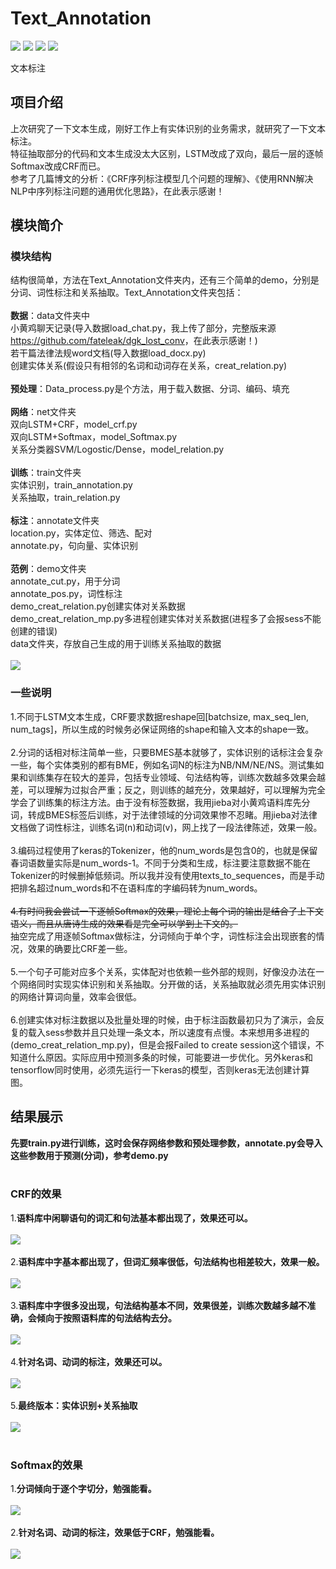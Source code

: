 # Text_Annotation
[![](https://img.shields.io/badge/Python-3.5,3.6-blue.svg)](https://www.python.org/)
[![](https://img.shields.io/badge/numpy-1.14.3-brightgreen.svg)](https://pypi.python.org/pypi/numpy/1.14.3)
[![](https://img.shields.io/badge/keras-2.1.6-brightgreen.svg)](https://pypi.python.org/pypi/keras/2.1.6)
[![](https://img.shields.io/badge/tensorflow-1.4,1.6-brightgreen.svg)](https://pypi.python.org/pypi/tensorflow/1.6.0)<br>

文本标注

## **项目介绍**
上次研究了一下文本生成，刚好工作上有实体识别的业务需求，就研究了一下文本标注。<br>
特征抽取部分的代码和文本生成没太大区别，LSTM改成了双向，最后一层的逐帧Softmax改成CRF而已。<br>
参考了几篇博文的分析：《CRF序列标注模型几个问题的理解》、《使用RNN解决NLP中序列标注问题的通用优化思路》，在此表示感谢！

## **模块简介**
### 模块结构
结构很简单，方法在Text_Annotation文件夹内，还有三个简单的demo，分别是分词、词性标注和关系抽取。Text_Annotation文件夹包括：<br>
<br>
**数据**：data文件夹中<br>
小黄鸡聊天记录(导入数据load_chat.py，我上传了部分，完整版来源<https://github.com/fateleak/dgk_lost_conv>，在此表示感谢！)<br>
若干篇法律法规word文档(导入数据load_docx.py)<br>
创建实体关系(假设只有相邻的名词和动词存在关系，creat_relation.py)<br>
<br>
**预处理**：Data_process.py是个方法，用于载入数据、分词、编码、填充<br>
<br>
**网络**：net文件夹<br>
双向LSTM+CRF，model_crf.py<br>
双向LSTM+Softmax，model_Softmax.py<br>
关系分类器SVM/Logostic/Dense，model_relation.py<br>
<br>
**训练**：train文件夹<br>
实体识别，train_annotation.py<br>
关系抽取，train_relation.py<br>
<br>
**标注**：annotate文件夹<br>
location.py，实体定位、筛选、配对<br>
annotate.py，句向量、实体识别<br>
<br>
**范例**：demo文件夹<br>
annotate_cut.py，用于分词<br>
annotate_pos.py，词性标注<br>
demo_creat_relation.py创建实体对关系数据<br>
demo_creat_relation_mp.py多进程创建实体对关系数据(进程多了会报sess不能创建的错误)<br>
data文件夹，存放自己生成的用于训练关系抽取的数据<br>
<br>
![](https://github.com/renjunxiang/Text_Annotation/blob/master/picture/theory.jpg)
<br>

### 一些说明
1.不同于LSTM文本生成，CRF要求数据reshape回[batchsize, max_seq_len, num_tags]，所以生成的时候务必保证网络的shape和输入文本的shape一致。<br>
<br>
2.分词的话相对标注简单一些，只要BMES基本就够了，实体识别的话标注会复杂一些，每个实体类别的都有BME，例如名词N的标注为NB/NM/NE/NS。测试集如果和训练集存在较大的差异，包括专业领域、句法结构等，训练次数越多效果会越差，可以理解为过拟合严重；反之，则训练的越充分，效果越好，可以理解为完全学会了训练集的标注方法。由于没有标签数据，我用jieba对小黄鸡语料库先分词，转成BMES标签后训练，对于法律领域的分词效果惨不忍睹。用jieba对法律文档做了词性标注，训练名词(n)和动词(v)，网上找了一段法律陈述，效果一般。<br>
<br>
3.编码过程使用了keras的Tokenizer，他的num_words是包含0的，也就是保留春词语数量实际是num_words-1。不同于分类和生成，标注要注意数据不能在Tokenizer的时候删掉低频词。所以我并没有使用texts_to_sequences，而是手动把排名超过num_words和不在语料库的字编码转为num_words。<br>
<br>
~~4.有时间我会尝试一下逐帧Softmax的效果，理论上每个词的输出是结合了上下文语义，而且从唐诗生成的效果看是完全可以学到上下文的。~~<br>
抽空完成了用逐帧Softmax做标注，分词倾向于单个字，词性标注会出现嵌套的情况，效果的确要比CRF差一些。<br>
<br>
5.一个句子可能对应多个关系，实体配对也依赖一些外部的规则，好像没办法在一个网络同时实现实体识别和关系抽取。分开做的话，关系抽取就必须先用实体识别的网络计算词向量，效率会很低。<br>
<br>
6.创建实体对标注数据以及批量处理的时候，由于标注函数最初只为了演示，会反复的载入sess参数并且只处理一条文本，所以速度有点慢。本来想用多进程的(demo_creat_relation_mp.py)，但是会报Failed to create session这个错误，不知道什么原因。实际应用中预测多条的时候，可能要进一步优化。另外keras和tensorflow同时使用，必须先运行一下keras的模型，否则keras无法创建计算图。<br>

## 结果展示
**先要train.py进行训练，这时会保存网络参数和预处理参数，annotate.py会导入这些参数用于预测(分词)，参考demo.py**<br>
<br>
### CRF的效果
1.**语料库中闲聊语句的词汇和句法基本都出现了，效果还可以。**<br><br>
![](https://github.com/renjunxiang/Text_Annotation/blob/master/picture/chat.jpg)<br><br>
2.**语料库中字基本都出现了，但词汇频率很低，句法结构也相差较大，效果一般。**<br><br>
![](https://github.com/renjunxiang/Text_Annotation/blob/master/picture/ai.jpg)<br><br>
3.**语料库中字很多没出现，句法结构基本不同，效果很差，训练次数越多越不准确，会倾向于按照语料库的句法结构去分。**<br><br>
![](https://github.com/renjunxiang/Text_Annotation/blob/master/picture/law.jpg)<br><br>
4.**针对名词、动词的标注，效果还可以。**<br><br>
![](https://github.com/renjunxiang/Text_Annotation/blob/master/picture/pos.jpg)<br><br>
5.**最终版本：实体识别+关系抽取**<br><br>
![](https://github.com/renjunxiang/Text_Annotation/blob/master/picture/relation.jpg)<br><br>

### Softmax的效果
1.**分词倾向于逐个字切分，勉强能看。**<br><br>
![](https://github.com/renjunxiang/Text_Annotation/blob/master/picture/ai_softmax.jpg)<br><br>
2.**针对名词、动词的标注，效果低于CRF，勉强能看。**<br><br>
![](https://github.com/renjunxiang/Text_Annotation/blob/master/picture/pos_softmax.jpg)<br><br>

